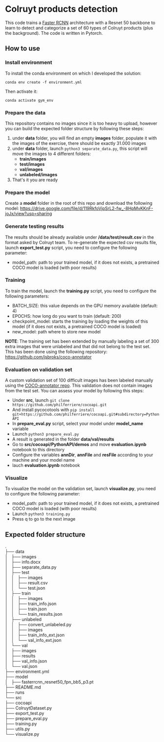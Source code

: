 # Colruyt products detection
This code trains a [Faster RCNN](https://arxiv.org/pdf/1506.01497.pdf) architecture with a Resnet 50 backbone to learn to detect and categorize a set of 60 types of Colruyt products (plus the background). The code is written in Pytorch.

## How to use

### Install environment
To install the conda environment on which I developed the solution:
```
conda env create -f environment.yml
```
Then activate it:
```
conda activate gym_env
```

### Prepare the data
This repository contains no images since it is too heavy to upload, however you can build the expected folder structure by following these steps:
1. under __data__ folder, you will find an empty __images__ folder, populate it with the images of the exercise, there should be exactly 31.000 images
2. under __data__ folder, launch ```python3 separate_data.py```, this script will move the images to 4 different folders:
    * __train/images__
    * __test/images__
    * __val/images__
    * __unlabeled/images__
3. That's it you are ready

### Prepare the model
Create a __model__ folder in the root of this repo and download the following model:
https://drive.google.com/file/d/119RkfoVjpSrL2-fw_-8HpMvKKnF-joJx/view?usp=sharing

### Generate testing results
The results should be already available under __/data/test/result.csv__ in the format asked by Colruyt team.
To re-generate the expected csv results file, launch __export_test.py__ script, you need to configure the following parameter:
* model_path: path to your trained model, if it does not exists, a pretrained COCO model is loaded (with poor results)

### Training
To train the model, launch the __training.py__ script, you need to configure the following parameters:
* BATCH_SIZE: this value depends on the GPU memory available (default: 4)
* EPOCHS: how long do you want to train (default: 200)
* checkpoint_model: starts the training by loading the weights of this model (if it does not exists, a pretrained COCO model is loaded)
* new_model: path where to store new model

__NOTE__:
The training set has been extended by manually labeling a set of 300 extra images that were unlabeled and that did not belong to the test set. This has been done using the following repository:
https://github.com/jsbroks/coco-annotator


### Evaluation on validation set
A custom validation set of 100 difficult images has been labeled manually using the [COCO-annotator repo](https://github.com/jsbroks/coco-annotator). This validation does not contain images from the test set.
You can assess your model by following this steps:
* Under __src__, launch ```git clone https://github.com/philferriere/cocoapi.git```
* And install pycocotools with ```pip install git+https://github.com/philferriere/cocoapi.git#subdirectory=PythonAPI```
* In __prepare_eval.py__ script, select your model under __model_name__ variable
* Launch ```python3 prepare_eval.py```
* A result is generated in the folder __data/val/results__
* Go to __src/cocoapi/PythonAPI/demos__ and move __evaluation.ipynb__ notebook to this directory
* Configure the variables __annDir__, __annFile__ and __resFile__ according to your machine and your model name
* lauch __evaluation.ipynb__ notebook


### Visualize
To visualize the model on the validation set, launch __visualize.py__, you need to configure the following parameter:
* model_path: path to your trained model, if it does not exists, a pretrained COCO model is loaded (with poor results)
* Launch ```python3 training.py```
* Press q to go to the next image 

## Expected folder structure
.  
├── data  
│   ├── images  
│   ├── info.docx  
│   ├── separate_data.py  
│   ├── test  
│   │   ├── images  
│   │   ├── result.csv  
│   │   └── test.json  
│   ├── train  
│   │   ├── images  
│   │   ├── train_info.json  
│   │   ├── train.json  
│   │   └── train_results.json  
│   ├── unlabeled  
│   │   ├── convert_unlabeled.py  
│   │   ├── images  
│   │   ├── train_info_ext.json  
│   │   └── val_info_ext.json  
│   └── val  
│       ├── images  
│       ├── results  
│       ├── val_info.json  
│       └── val.json  
├── environment.yml  
├── model  
│   ├── fasterrcnn_resnet50_fpn_bb5_p3.pt  
├── README.md  
├── runs  
└── src  
    ├── cocoapi  
    ├── ColruytDataset.py  
    ├── export_test.py  
    ├── prepare_eval.py  
    ├── training.py  
    ├── utils.py  
    └── visualize.py  


